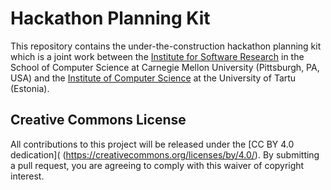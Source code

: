 # Hackathon Planning Kit

This repository contains the under-the-construction hackathon planning kit which is a joint work between the [Institute for Software Research](https://www.isri.cmu.edu/) in the School of Computer Science at Carnegie Mellon University (Pittsburgh, PA, USA) and the [Institute of Computer Science](https://www.cs.ut.ee/en) at the University of Tartu (Estonia).

## Creative Commons License

All contributions to this project will be released under the [CC BY 4.0 dedication]( (https://creativecommons.org/licenses/by/4.0/). By submitting a pull request, you are agreeing to comply with this waiver of copyright interest.

